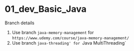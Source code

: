 # 01_dev_Basic_Java

Branch details

1. Use branch `java-memory-management` for `https://www.udemy.com/course/java-memory-management/`
2. Use branch `java-threading' for `Java MultiThreading` 
